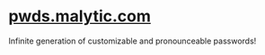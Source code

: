 # [pwds.malytic.com](http://pwds.malytic.com)

Infinite generation of customizable and pronounceable passwords!
